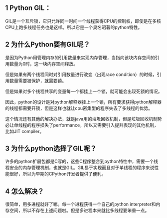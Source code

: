 ## 1 Python GIL：  
  
  
GIL是一个互斥锁，它只允许同一时间一个线程获得CPU的控制权，即使是在多核CPU上跑多线程任务也是这样。所以它是一个臭名昭著的python特性。  
  
  
## 2 为什么Python要有GIL呢？  
  
是因为Python用管理内存的引用数量来实现内存管理，当指向该块内存空间的引用数量为0时，这一块内存空间释放。  
  
但是如果有两个线程同时对引用数量进行改变（出现race condition）的时候，引用数量需要被保护，就需要锁。  
  
但是如果对多个线程共享的变量每一个都挂上一个锁，就可能会出现死锁的情况。  
  
因此，python的设计是对python解释器挂上一个锁，所有要求获得python解释器的线程都需要开锁，但是这样也就让cpu密集型的程序失去了多线程的优势。  
  
这个情况还有其他的解决办法，就是java用的垃圾回收机制，但是垃圾回收机制势必让单线程的程序损失了performance，所以又需要引入提升表现的其他机制，比如JIT compiler。

## 3 为什么python选择了GIL呢？  

许多的python扩展包都是C写的，这些C程序整合到python特性中，需要一个线程安全的内存管理机制，也就是GIL。GIL易于实现而且对于单线程的程序来说性能很好，所以为早期的CPython开发者提供了便利。  
  
## 4 怎么解决？  
  
很简单，用多进程就好了嘛。每一个进程获得一个自己的python interpreter和内存空间，所以不存在上述问题啦。但是多进程本来就比多线程要笨重一点。
